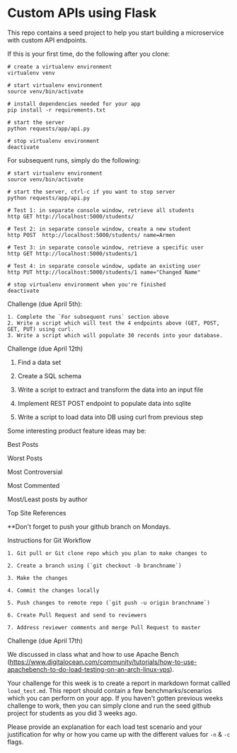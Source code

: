 Custom APIs using Flask
=====================

This repo contains a seed project to help you start building a microservice with custom API endpoints.

If this is your first time, do the following after you clone:

```
# create a virtualenv environment
virtualenv venv

# start virtualenv environment 
source venv/bin/activate

# install dependencies needed for your app
pip install -r requirements.txt

# start the server 
python requests/app/api.py

# stop virtualenv environment 
deactivate
```

For subsequent runs, simply do the following:
```
# start virtualenv environment 
source venv/bin/activate

# start the server, ctrl-c if you want to stop server
python requests/app/api.py

# Test 1: in separate console window, retrieve all students
http GET http://localhost:5000/students/

# Test 2: in separate console window, create a new student
http POST  http://localhost:5000/students/ name=Armen

# Test 3: in separate console window, retrieve a specific user
http GET http://localhost:5000/students/1

# Test 4: in separate console window, update an existing user
http PUT http://localhost:5000/students/1 name="Changed Name"

# stop virtualenv environment when you're finished
deactivate
```

Challenge (due April 5th):
```
1. Complete the `For subsequent runs` section above
2. Write a script which will test the 4 endpoints above (GET, POST, GET, PUT) using curl.
3. Write a script which will populate 30 records into your database. 
```


Challenge (due April 12th)

1. Find a data set

2. Create a SQL schema 

3. Write a script to extract and transform the data into an input file

3. Implement REST POST endpoint to populate data into sqlite

4. Write a script to load data into DB using curl from previous step



Some interesting product feature ideas may be:

Best Posts

Worst Posts

Most Controversial

Most Commented

Most/Least posts by author

Top Site References

**Don't forget to push your github branch on Mondays.


Instructions for Git Workflow

```
1. Git pull or Git clone repo which you plan to make changes to 

2. Create a branch using (`git checkout -b branchname`)  

3. Make the changes

4. Commit the changes locally

5. Push changes to remote repo (`git push -u origin branchname`)

6. Create Pull Request and send to reviewers

7. Address reviewer comments and merge Pull Request to master 
```

Challenge (due April 17th)

We discussed in class what and how to use Apache Bench (https://www.digitalocean.com/community/tutorials/how-to-use-apachebench-to-do-load-testing-on-an-arch-linux-vps).

Your challenge for this week is to create a report in markdown format callled `load_test.md`. This report should contain a few benchmarks/scenarios which you can perform on your app. If you haven't gotten previous weeks challenge to work, then you can simply clone and run the seed github project for students as you did 3 weeks ago. 

Please provide an explanation for each load test scenario and your justification for why or how you came up with the different values for `-n` & `-c` flags.
